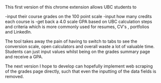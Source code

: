 This first version of this chrome extension allows UBC students to

-input their course grades on the 100 point scale
-input how many credits each course is
-get back a 4.0 scale GPA based on UBC calculation steps and criteria which is more commonly used for resumes,
CV's , portfolios and LinkedIn.

The tool takes away the pain of having to switch to tabs to see the conversion scale, open calculators and overall waste a lot of valuable time. Students can just input values whilst being on the grades summary page and receive a GPA.

The next version I hope to develop can hopefully implement web scraping of the grades page directly, such that even the inputting of the data fields is removed.
